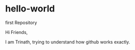 # hello-world
first Repository

Hi Friends,

I am Trinath, trying to understand how github works exactly.
